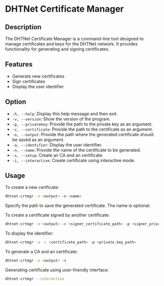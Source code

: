 # DHTNet Certificate Manager


## Description

The DHTNet Certificate Manager is a command-line tool designed to manage certificates and keys for the DHTNet network. It provides functionality for generating and signing certificates.

## Features

- Generate new certificates
- Sign certificates
- Display the user identifier


## Option
- `-h, --help`: Display this help message and then exit.
- `-v, --version`: Show the version of the program.
- `-p, --privatekey`: Provide the path to the private key as an argument.
- `-c, --certificate`: Provide the path to the certificate  as an argument.
- `-o, --output`: Provide the path where the generated certificate should be saved as an argument.
- `-a, --identifier`: Display the user identifier.
- `-n, --name`: Provide the name of the certificate to be generated.
- `-s, --setup`: Create an CA and an certificate.
- `-i, --interactive`: Create certificate using interactive mode.

## Usage

To create a new certficate:
```bash
dhtnet-crtmgr -o <output> -n <name>
```
Specify the path to save the generated certificate. The name is optional.

To create a certificate signed by another certificate:
```bash
dhtnet-crtmgr -o <output> -c <signer_certificate_path> -p <signer_private_key_path>
```

To display the identifier:
```bash
dhtnet-crtmgr -a -c <certificate_path> -p <private_key_path>
```

To generate a CA and an certificate:
```bash
dhtnet-crtmgr -o <output> -s
```

Generating certificate using user-friendly interface:
```bash
dhtnet-crtmgr --interactive
```
